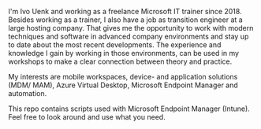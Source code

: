 I'm Ivo Uenk and working as a freelance Microsoft IT trainer since 2018. Besides working as a trainer, I also have a job as transition engineer at a large hosting company. That gives me the opportunity to work with modern techniques and software in advanced company environments and stay up to date about the most recent developments. The experience and knowledge I gain by working in those environments, can be used in my workshops to make a clear connection between theory and practice.

My interests are mobile workspaces, device- and application solutions (MDM/ MAM), Azure Virtual Desktop, Microsoft Endpoint Manager and automation.

This repo contains scripts used with Microsoft Endpoint Manager (Intune). Feel free to look around and use what you need.